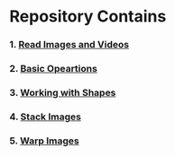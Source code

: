 # Repository Contains
### 1. [Read Images and Videos](ReadImageAndVideos.py)
### 2. [Basic Opeartions](Operations.py)
### 3. [Working with Shapes](shapes.py)
### 4. [Stack Images](ImageStack.py)
### 5. [Warp Images](ImageWarp.py)